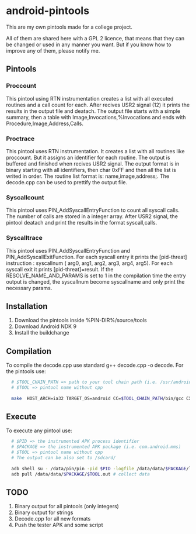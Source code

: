 android-pintools
================

This are my own pintools made for a college project.

All of them are shared here with a GPL 2 licence, that means that they can be changed or used in any manner you want. But if you know how to improve any of them, please notify me.


## Pintools

### Proccount

This pintool using RTN instrumentation creates a list with all executed routines and a call count for each. After recives USR2 signal (12) it prints the results in the output file and deatach. The output file starts with a simple summary, then a table with Image,Invocations,%Invocations and ends with Procedure,Image,Address,Calls.

### Proctrace

This pintool uses RTN instrumentation. It creates a list with all routines like proccount. But it assigns an identifier for each routine. The output is buffered and finished when recives USR2 signal. The output format is in binary starting with all identifiers, then char 0xFF and then all the list is writed in order. The routine list format is: name,image,address;. The decode.cpp can be used to prettify the output file.

### Syscallcount

This pintool uses PIN_AddSyscallEntryFunction to count all syscall calls. The number of calls are stored in a integer array. After USR2 signal, the pintool deatach and print the results in the format syscall,calls. 

### Syscalltrace

This pintool uses PIN_AddSyscallEntryFunction and PIN_AddSyscallExitFunction. For each syscall entry it prints the [pid-threat] instruction : syscallnum ( arg0, arg1, arg2, arg3, arg4, arg5). For each syscall exit it prints [pid-threat]=result. If the RESOLVE_NAME_AND_PARAMS is set to 1 in the compilation time the entry output is changed, the syscallnum become syscallname and only print the necessary params.

## Installation

1. Download the pintools inside %PIN-DIR%/source/tools
2. Download Android NDK 9
3. Install the buildchange

## Compilation

To compile the decode.cpp use standard g++ decode.cpp -o decode.
For the pintools use: 
``` bash
  # $TOOL_CHAIN_PATH => path to your tool chain path (i.e. /usr/android)
  # $TOOL => pintool name without cpp
  
  make  HOST_ARCH=ia32 TARGET_OS=android CC=$TOOL_CHAIN_PATH/bin/gcc CXX=/$TOOL_CHAIN_PATH/bin/g++ obj-ia32/$TOOL.so
```

## Execute

To execute any pintool use:
``` bash
  # $PID => the instrumented APK process identifier
  # $PACKAGE => the instrumented APK package (i.e. com.android.mms)
  # $TOOL => pintool name without cpp
  # The output can be also set to /sdcard/
  
  adb shell su - /data/pin/pin -pid $PID -logfile /data/data/$PACKAGE/log.out -t /data/pin/obj-ia32/$TOOL.so -o /data/data/$PACKAGE/$TOOL.out -logfile /data/data/$PACKAGE/$TOOL.log
  adb pull /data/data/$PACKAGE/$TOOL.out # collect data
```

## TODO

1. Binary output for all pintools (only integers)
2. Binary output for strings
3. Decode.cpp for all new formats
4. Push the tester APK and some script


